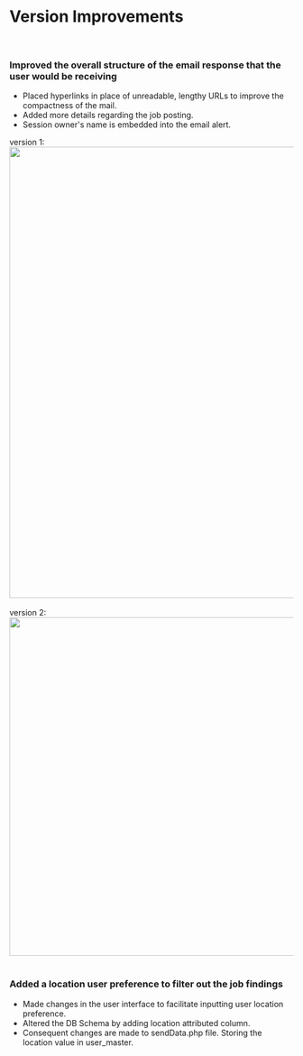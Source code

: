 <h1> Version Improvements</h1><br/>
<h3> Improved the overall structure of the email response that the user would be receiving</h3>
<ul>
  <li> Placed hyperlinks in place of unreadable, lengthy URLs to improve the compactness of the mail. </li>
  <li> Added more details regarding the job posting.</li>
  <li> Session owner's name is embedded into the email alert.</li>
</ul>
version 1:<br/>
  <img src = https://user-images.githubusercontent.com/32881355/140088486-3ac2dd5a-ec0e-40fe-be9e-3883f32e8713.png width="800"  /><br/><br/>
version 2: <br/>
  <img src = https://user-images.githubusercontent.com/32881355/140088347-8491f35b-172a-43d2-a6de-b0e399145052.png width="600"  /><br/><br/>

<h3> Added a location user preference to filter out the job findings</h3>
<ul>
  <li> Made changes in the user interface to facilitate inputting user location preference.</li>
  <li> Altered the DB Schema by adding location attributed column.</li>
  <li> Consequent changes are made to sendData.php file. Storing the location value in user_master.</li>
</ul>

